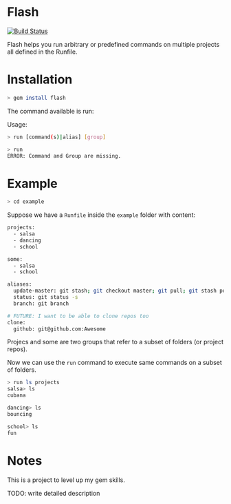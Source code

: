 # Flash

[![Build Status](https://travis-ci.org/colmarius/flash.svg?branch=0.1.0)](https://travis-ci.org/colmarius/flash)

Flash helps you run arbitrary or predefined commands on multiple projects all defined in the Runfile.

# Installation

```bash
> gem install flash
```

The command available is run:

Usage:

```bash
> run [command(s)|alias] [group]
```

```bash
> run
ERROR: Command and Group are missing.
```

# Example


```bash
> cd example
```

Suppose we have a `Runfile` inside the `example` folder with content:

```bash
projects:
  - salsa
  - dancing
  - school

some:
  - salsa
  - school

aliases:
  update-master: git stash; git checkout master; git pull; git stash pop
  status: git status -s
  branch: git branch

# FUTURE: I want to be able to clone repos too
clone:
  github: git@github.com:Awesome

```

Projecs and some are two groups that refer to a subset of folders (or project repos).

Now we can use the `run` command to execute same commands on a subset of folders.

```bash
> run ls projects
salsa> ls
cubana

dancing> ls
bouncing

school> ls
fun

```

# Notes

This is a project to level up my gem skills.

TODO: write detailed description
